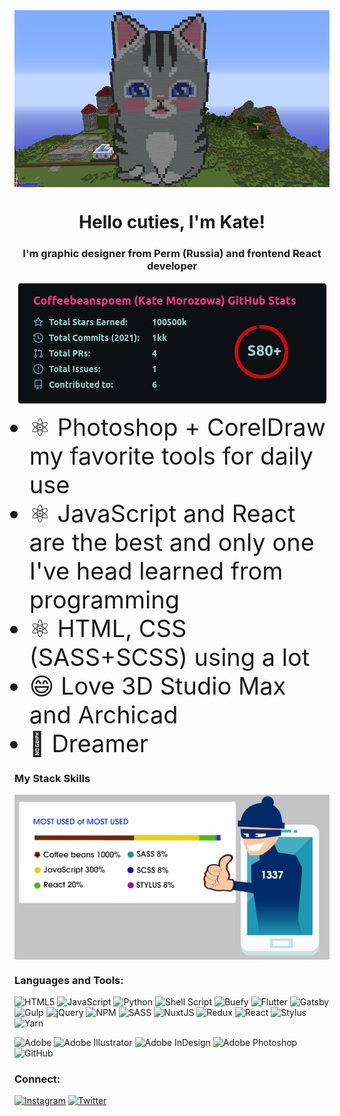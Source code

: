<div align="center">
<img align="center" src="./d74tajw-a417c77b-63b7-4463-b126-5e2edee4dde0.png" alt="ashi796" />
</div>

<h1 align="center">Hello cuties, I'm Kate!</h1>
<h3 align="center">I'm graphic designer from Perm (Russia) and frontend React developer</h3>
<div align="center">
<img align="center" src="./1337_01.png" alt="hacked" />
</div>
<ul>
  <li style="font-size: 38px">⚛️ Photoshop + CorelDraw my favorite tools for daily use</li>
  <li style="font-size: 38px">⚛️ JavaScript and React are the best and only one I've head learned from programming</li>
  <li style="font-size: 38px">⚛️ HTML, CSS (SASS+SCSS) using a lot </li>
  <li style="font-size: 38px">😄 Love 3D Studio Max and Archicad </li>
  <li style="font-size: 38px">🌱 Dreamer</li>
</ul>
<h3 align="left">My Stack Skills</h3>
<p align="left">

<a href="https://codepen.io/igavelyuk" target="blank"><img align="center" src="./1337.png" alt="1337"/></a>
</p>

<h3 align="left">Languages and Tools:</h3>

![HTML5](https://img.shields.io/badge/html5-%23E34F26.svg?style=for-the-badge&logo=html5&logoColor=white)
![JavaScript](https://img.shields.io/badge/javascript-%23323330.svg?style=for-the-badge&logo=javascript&logoColor=%23F7DF1E)
![Python](https://img.shields.io/badge/python-3670A0?style=for-the-badge&logo=python&logoColor=ffdd54)
![Shell Script](https://img.shields.io/badge/shell_script-%23121011.svg?style=for-the-badge&logo=gnu-bash&logoColor=white)
![Buefy](https://img.shields.io/badge/Buefy-7957D5?style=for-the-badge&logo=buefy&logoColor=48289E)
![Flutter](https://img.shields.io/badge/Flutter-%2302569B.svg?style=for-the-badge&logo=Flutter&logoColor=white)
![Gatsby](https://img.shields.io/badge/Gatsby-%23663399.svg?style=for-the-badge&logo=gatsby&logoColor=white)
![Gulp](https://img.shields.io/badge/GULP-%23CF4647.svg?style=for-the-badge&logo=gulp&logoColor=white)
![jQuery](https://img.shields.io/badge/jquery-%230769AD.svg?style=for-the-badge&logo=jquery&logoColor=white)
![NPM](https://img.shields.io/badge/NPM-%23000000.svg?style=for-the-badge&logo=npm&logoColor=white)
![SASS](https://img.shields.io/badge/SASS-hotpink.svg?style=for-the-badge&logo=SASS&logoColor=white)
![NuxtJS](https://img.shields.io/badge/Nuxt-black?style=for-the-badge&logo=nuxt.js&logoColor=white)
![Redux](https://img.shields.io/badge/redux-%23593d88.svg?style=for-the-badge&logo=redux&logoColor=white)
![React](https://img.shields.io/badge/react-%2320232a.svg?style=for-the-badge&logo=react&logoColor=%2361DAFB)
![Stylus](https://img.shields.io/badge/stylus-%23ff6347.svg?style=for-the-badge&logo=stylus&logoColor=white)
![Yarn](https://img.shields.io/badge/yarn-%232C8EBB.svg?style=for-the-badge&logo=yarn&logoColor=white)

![Adobe](https://img.shields.io/badge/adobe-%23FF0000.svg?style=for-the-badge&logo=adobe&logoColor=white)
![Adobe Illustrator](https://img.shields.io/badge/adobeillustrator-%23FF9A00.svg?style=for-the-badge&logo=adobeillustrator&logoColor=white)
![Adobe InDesign](https://img.shields.io/badge/Adobe%20InDesign-49021F?style=for-the-badge&logo=adobeindesign&logoColor=white)
![Adobe Photoshop](https://img.shields.io/badge/adobephotoshop-%2331A8FF.svg?style=for-the-badge&logo=adobephotoshop&logoColor=white)
![GitHub](https://img.shields.io/badge/github-%23121011.svg?style=for-the-badge&logo=github&logoColor=white)

<h3 align="left">Connect:</h3>

[![Instagram](https://img.shields.io/badge/instagram-%23E4405F.svg?style=for-the-badge&logo=Instagram&logoColor=white)](https://instagram.com/coffeebeanspoem)
[![Twitter](https://img.shields.io/badge/twitter-%231DA1F2.svg?style=for-the-badge&logo=Twitter&logoColor=white)](https://twitter.com/coffeebeanspoem)

